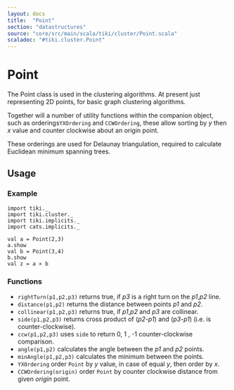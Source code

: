 ```yaml
---
layout: docs 
title:  "Point"
section: "datastructures"
source: "core/src/main/scala/tiki/cluster/Point.scala"
scaladoc: "#tiki.cluster.Point"
---
```

# Point

The Point class is used in the clustering algorithms. At present just representing 2D points,
for basic graph clustering algorithms.

Together will a number of utility functions within the companion object, such as orderings`YXOrdering`
and `CCWOrdering`, these allow sorting by _y_ then _x_ value and counter clockwise about an origin point.

These orderings are used for Delaunay triangulation, required to calculate Euclidean minimum spanning trees.


## Usage

### Example

```tut
import tiki._
import tiki.cluster._
import tiki.implicits._
import cats.implicits._

val a = Point(2,3)
a.show
val b = Point(3,4)
b.show
val z = a ⨯ b
```

### Functions

- `rightTurn(p1,p2,p3)` returns true, if _p3_ is a right turn on the _p1_,_p2_ line.
- `distance(p1,p2)` returns the distance between points _p1_ and _p2_.
- `collinear(p1,p2,p3)` returns true, if _p1_,_p2_ and _p3_ are collinear.
- `side(p1,p2,p3)` returns cross product of (_p2_-_p1_) and (_p3_-_p1_) (i.e. is counter-clockwise).
- `ccw(p1,p2,p3)` uses `side` to return 0, 1 , -1 counter-clockwise comparison.
- `angle(p1,p2)` calculates the angle between the _p1_ and _p2_ points.
- `minAngle(p1,p2,p3)` calculates the minimum between the points.
- `YXOrdering` order `Point` by _y_ value, in case of equal _y_, then order by _x_.
- `CCWOrdering(origin)` order `Point` by counter clockwise distance from given _origin_ point.
